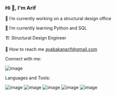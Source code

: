 ### Hi 👋, I'm Arif

🔭 I’m currently working on a structural design office

🌱 I’m currently learning Python and SQL

🏗️ Structural Design Engineer

📧 How to reach me ayabakanarif@gmail.com

Connect with me:

![image](https://user-images.githubusercontent.com/48403225/193453979-fa0ae9c9-4058-44cd-8c8b-2e91802eec60.png)


Languages and Tools:

![image](https://user-images.githubusercontent.com/48403225/193453074-dcf53041-cee7-4218-a311-69c33e87f7ac.png)
![image](https://user-images.githubusercontent.com/48403225/193453455-447cd43a-f59b-4efc-8db0-3d560691db6a.png)
![image](https://user-images.githubusercontent.com/48403225/193453469-2d22941a-4f1b-4757-90f4-f738c0d2d8de.png)
![image](https://user-images.githubusercontent.com/48403225/193453270-95c50040-de99-4960-ab64-daafb194b240.png)
![image](https://user-images.githubusercontent.com/48403225/193453431-e661abb2-58f3-4786-b487-3a3eef7bf8a9.png)

<!--
**arifayabakan/arifayabakan** is a ✨ _special_ ✨ repository because its `README.md` (this file) appears on your GitHub profile.






